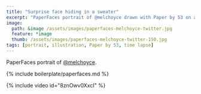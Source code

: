 ```yaml
---
title: "Surprise face hiding in a sweater"
excerpt: "PaperFaces portrait of @melchoyce drawn with Paper by 53 on an iPad."
image: 
  path: &image /assets/images/paperfaces-melchoyce-twitter.jpg 
  feature: *image
  thumb: /assets/images/paperfaces-melchoyce-twitter-150.jpg
tags: [portrait, illustration, Paper by 53, time lapse]
---
```


PaperFaces portrait of [@melchoyce](http://twitter.com/melchoyce).

{% include boilerplate/paperfaces.md %}

{% include video id="8znOwv0XxcI" %}
